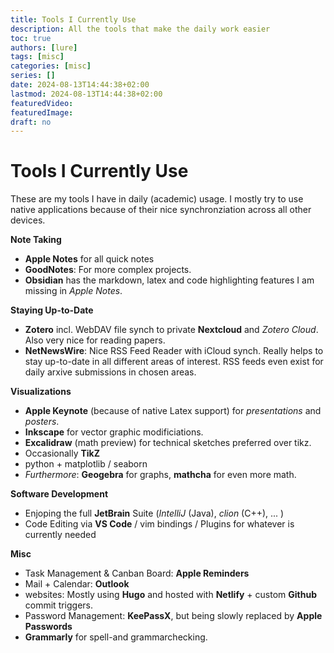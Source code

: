 ```yaml
---
title: Tools I Currently Use
description: All the tools that make the daily work easier
toc: true
authors: [lure]
tags: [misc]
categories: [misc]
series: []
date: 2024-08-13T14:44:38+02:00
lastmod: 2024-08-13T14:44:38+02:00
featuredVideo:
featuredImage:
draft: no
---
```

# Tools I Currently Use

These are my tools I have in daily (academic) usage.
I mostly try to use native applications because of their nice synchronziation across all other devices.

**Note Taking**
* **Apple Notes** for all quick notes
* **GoodNotes**: For more complex projects.
* **Obsidian** has the markdown, latex and code highlighting features I am missing in _Apple Notes_.

**Staying Up-to-Date**
* **Zotero** incl. WebDAV file synch to private **Nextcloud** and _Zotero Cloud_. Also very nice for reading papers.
* **NetNewsWire**: Nice RSS Feed Reader with iCloud synch. Really helps to stay up-to-date in all different areas of interest. RSS feeds even exist for daily arxive submissions in chosen areas.

**Visualizations**
* **Apple Keynote** (because of native Latex support) for _presentations_ and _posters_.
* **Inkscape** for vector graphic modificiations.
* **Excalidraw** (math preview) for technical sketches preferred over tikz.
* Occasionally **TikZ**
* python + matplotlib / seaborn
* _Furthermore_: **Geogebra** for graphs, **mathcha** for even more math.

**Software Development**
* Enjoping the full **JetBrain** Suite (_IntelliJ_ (Java), _clion_ (C++), ... )
* Code Editing via **VS Code** / vim bindings / Plugins for whatever is currently needed

**Misc**
* Task Management \& Canban Board: **Apple Reminders**
* Mail + Calendar: **Outlook**
* websites: Mostly using **Hugo** and hosted with **Netlify** + custom **Github** commit triggers.
* Password Management: **KeePassX**, but being slowly replaced by **Apple Passwords**
* **Grammarly** for spell-and grammarchecking.
